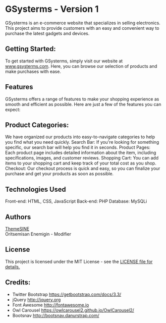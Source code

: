 # GSysterms - Version 1
GSysterms is an e-commerce website that specializes in selling electronics. This project aims to provide customers with an easy and convenient way to purchase the latest gadgets and devices.

## Getting Started:
To get started with GSysterms, simply visit our website at www.gsysterms.com. Here, you can browse our selection of products and make purchases with ease.

## Features
GSysterms offers a range of features to make your shopping experience as smooth and efficient as possible. Here are just a few of the features you can expect:

## Product Categories:
We have organized our products into easy-to-navigate categories to help you find what you need quickly.
Search Bar: If you're looking for something specific, our search bar will help you find it in seconds.
Product Pages: Each product page includes detailed information about the item, including specifications, images, and customer reviews.
Shopping Cart: You can add items to your shopping cart and keep track of your total cost as you shop.
Checkout: Our checkout process is quick and easy, so you can finalize your purchase and get your products as soon as possible.

## Technologies Used
Front-end: HTML, CSS, JavaScript
Back-end: PHP
Database: MySQLi

## Authors
<a href="https://www.themesine.com" target="_blank">ThemeSINE</a><br>
Oritsemisan Enemigin - Modifier

## License
This project is licensed under the MIT License - see the <a href="LICENSE">LICENSE file for details.</a>

## Credits:

- Twitter Bootstrap https://getbootstrap.com/docs/3.3/
- jQuery http://jquery.org
- Font Awesome http://fontawesome.io
- Owl Carousel https://owlcarousel2.github.io/OwlCarousel2/
- Bootsnav http://bootsnav.danurstrap.com/